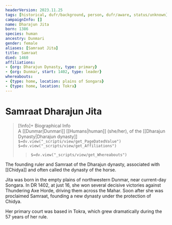 ```yaml
---
headerVersion: 2023.11.25
tags: [historical, dufr/background, person, dufr/aware, status/unknown]
campaignInfo: []
name: Dharajun Jita
born: 1386
species: human
ancestry: Dunmari
gender: female
aliases: [Samraat Jita]
title: Samraat
died: 1460
affiliations: 
- {org: Dharajun Dynasty, type: primary}
- {org: Dunmar, start: 1402, type: leader}
whereabouts:
- {type: home, location: plains of Songara}
- {type: home, location: Tokra}
---
```

# Samraat Dharajun Jita
>[!info]+ Biographical Info  
> A [[Dunmar|Dunmari]] [[Humans|human]] (she/her), of the [[Dharajun Dynasty|Dharajun dynasty]]  
> `$=dv.view("_scripts/view/get_PageDatedValue")`  
> `$=dv.view("_scripts/view/get_Affiliations")`  
>> `$=dv.view("_scripts/view/get_Whereabouts")`

The founding ruler and Samraat of the Dharajun dynasty, associated with [[Chidya]] and often called the dynasty of the horse. 

Jita was born in the empty plains of northwestern Dunmar, near current-day Songara. In DR 1402, at just 16, she won several decisive victories against Thundering Axe Horde, driving them across the Mahar. Soon after she was proclaimed Samraat, founding a new dynasty under the protection of Chidya. 

Her primary court was based in Tokra, which grew dramatically during the 57 years of her rule. 